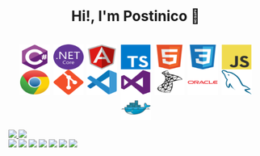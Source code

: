 <div style="display: inline_block" align="center"><br>

  <h1>Hi!, I'm Postinico 👋<h1/>
  <img align="center" alt="csharp" height="50" width="60" src="https://github.com/devicons/devicon/blob/master/icons/csharp/csharp-original.svg">
  <img align="center" alt="dotNetCore" height="50" width="60" src="https://github.com/devicons/devicon/blob/master/icons/dotnetcore/dotnetcore-original.svg">
  <img align="center" alt="Angular" height="50" width="60" src="https://github.com/devicons/devicon/blob/master/icons/angularjs/angularjs-original.svg">
  <img align="center" alt="TypeScrip" height="50" width="60" src="https://github.com/devicons/devicon/blob/master/icons/typescript/typescript-original.svg">
  <img align="center" alt="HTML5" height="50" width="60" src="https://github.com/devicons/devicon/blob/master/icons/html5/html5-original.svg">
  <img align="center" alt="CSS3" height="50" width="60" src="https://github.com/devicons/devicon/blob/master/icons/css3/css3-original.svg">
  <img align="center" alt="JavaScript" height="50" width="60" src="https://github.com/devicons/devicon/blob/master/icons/javascript/javascript-original.svg">
  <img align="center" alt="Chrome" height="50" width="60" src="https://github.com/devicons/devicon/blob/master/icons/chrome/chrome-original.svg">
  <img align="center" alt="Git" height="50" width="60" src="https://github.com/devicons/devicon/blob/master/icons/git/git-original.svg">   
  <img align="center" alt="VisualStudioCode" height="50" width="60" src="https://github.com/devicons/devicon/blob/master/icons/vscode/vscode-original.svg">
  <img align="center" alt="VisualStudio" height="50" width="60" src="https://github.com/devicons/devicon/blob/master/icons/visualstudio/visualstudio-plain.svg">
  <img align="center" alt="SqlServer" height="50" width="60" src="https://github.com/devicons/devicon/blob/master/icons/microsoftsqlserver/microsoftsqlserver-plain.svg">
  <img align="center" alt="Oracle" height="50" width="60" src="https://github.com/devicons/devicon/blob/master/icons/oracle/oracle-original.svg">
  <img align="center" alt="MySQL" height="50" width="60" src="https://github.com/devicons/devicon/blob/master/icons/mysql/mysql-original.svg">
  <img align="center" alt="Docker" height="50" width="60" src="https://github.com/devicons/devicon/blob/master/icons/docker/docker-original.svg">
</div>
  
<div>
  <a href="https://github.com/Postinico">
  <img height="180em" src="https://github-readme-stats.vercel.app/api?username=Postinico&show_icons=true&theme=dark&include_all_commits=true&count_private=true"/>
  <img height="180em" src="https://github-readme-stats.vercel.app/api/top-langs/?username=Postinico&layout=compact&langs_count=7&theme=dark"/>
</div>

  
  <div> 
  <a href="https://www.linkedin.com/in/gpostinico/" target="_blank"><img src="https://img.shields.io/badge/LinkedIn-0077B5?style=for-the-badge&logo=linkedin&logoColor=white" target="_blank"></a> 
  
  <img src="https://img.shields.io/badge/C%23-239120?style=for-the-badge&logo=c-sharp&logoColor=white">
  <img src="https://img.shields.io/badge/.NET-5C2D91?style=for-the-badge&logo=.net&logoColor=white">
  <img src="https://img.shields.io/badge/Angular-DD0031?style=for-the-badge&logo=angular&logoColor=white">
  <img src="https://img.shields.io/badge/TypeScript-007ACC?style=for-the-badge&logo=typescript&logoColor=white">
  <img src="https://img.shields.io/badge/JavaScript-F7DF1E?style=for-the-badge&logo=javascript&logoColor=black">
  <img src="https://img.shields.io/badge/CSS-239120?&style=for-the-badge&logo=css3&logoColor=white">
 
</div>

